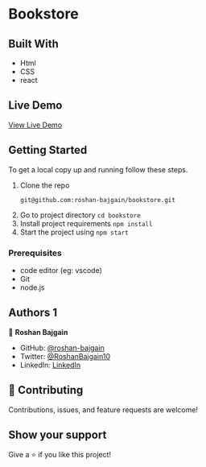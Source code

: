 # Bookstore

## Built With
- Html
- CSS
- react

## Live Demo

[View Live Demo](https://inspiring-nightingale-bae9a0.netlify.app)

## Getting Started

To get a local copy up and running follow these steps.

1. Clone the repo
   ```
   git@github.com:roshan-bajgain/bookstore.git
   ```
2. Go to project directory `cd bookstore`
3. Install project requirements `npm install`
4. Start the project using `npm start`


### Prerequisites

- code editor (eg: vscode)
- Git
- node.js

## Authors 1

👤 **Roshan Bajgain**

- GitHub: [@roshan-bajgain](https://github.com/roshan-bajgain)
- Twitter: [@RoshanBajgain10](https://twitter.com/RoshanBajgain10)
- LinkedIn: [LinkedIn](https://www.linkedin.com/in/roshan-bazgain/)


## 🤝 Contributing

Contributions, issues, and feature requests are welcome!

## Show your support

Give a ⭐️ if you like this project!
